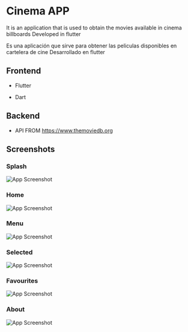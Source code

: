 
# Cinema APP

It is an application that is used to obtain the movies available in cinema billboards
Developed in flutter

Es una aplicación que sirve para obtener las peliculas disponibles en cartelera de cine 
Desarrollado en flutter

## Frontend

- Flutter

- Dart

## Backend

- API FROM https://www.themoviedb.org

## Screenshots


### Splash

![App Screenshot](https://github.com/AnthonyH91/peliculas_clone/blob/master/assets/screenshots/Splash.png?raw=true)

### Home

![App Screenshot](https://github.com/AnthonyH91/peliculas_clone/blob/master/assets/screenshots/Home.png?raw=true)

### Menu

![App Screenshot](https://github.com/AnthonyH91/peliculas_clone/blob/master/assets/screenshots/Menu.png?raw=true)

### Selected

![App Screenshot](https://github.com/AnthonyH91/peliculas_clone/blob/master/assets/screenshots/Selected.png?raw=true)

### Favourites

![App Screenshot](https://github.com/AnthonyH91/peliculas_clone/blob/master/assets/screenshots/Favourites.png?raw=true)

### About

![App Screenshot](https://github.com/AnthonyH91/peliculas_clone/blob/master/assets/screenshots/About.png?raw=true)
